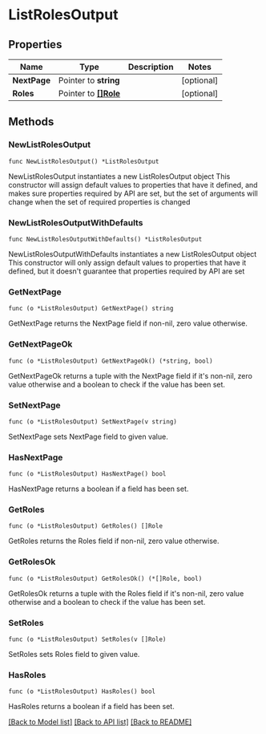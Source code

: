 # ListRolesOutput

## Properties

Name | Type | Description | Notes
------------ | ------------- | ------------- | -------------
**NextPage** | Pointer to **string** |  | [optional] 
**Roles** | Pointer to [**[]Role**](Role.md) |  | [optional] 

## Methods

### NewListRolesOutput

`func NewListRolesOutput() *ListRolesOutput`

NewListRolesOutput instantiates a new ListRolesOutput object
This constructor will assign default values to properties that have it defined,
and makes sure properties required by API are set, but the set of arguments
will change when the set of required properties is changed

### NewListRolesOutputWithDefaults

`func NewListRolesOutputWithDefaults() *ListRolesOutput`

NewListRolesOutputWithDefaults instantiates a new ListRolesOutput object
This constructor will only assign default values to properties that have it defined,
but it doesn't guarantee that properties required by API are set

### GetNextPage

`func (o *ListRolesOutput) GetNextPage() string`

GetNextPage returns the NextPage field if non-nil, zero value otherwise.

### GetNextPageOk

`func (o *ListRolesOutput) GetNextPageOk() (*string, bool)`

GetNextPageOk returns a tuple with the NextPage field if it's non-nil, zero value otherwise
and a boolean to check if the value has been set.

### SetNextPage

`func (o *ListRolesOutput) SetNextPage(v string)`

SetNextPage sets NextPage field to given value.

### HasNextPage

`func (o *ListRolesOutput) HasNextPage() bool`

HasNextPage returns a boolean if a field has been set.

### GetRoles

`func (o *ListRolesOutput) GetRoles() []Role`

GetRoles returns the Roles field if non-nil, zero value otherwise.

### GetRolesOk

`func (o *ListRolesOutput) GetRolesOk() (*[]Role, bool)`

GetRolesOk returns a tuple with the Roles field if it's non-nil, zero value otherwise
and a boolean to check if the value has been set.

### SetRoles

`func (o *ListRolesOutput) SetRoles(v []Role)`

SetRoles sets Roles field to given value.

### HasRoles

`func (o *ListRolesOutput) HasRoles() bool`

HasRoles returns a boolean if a field has been set.


[[Back to Model list]](../README.md#documentation-for-models) [[Back to API list]](../README.md#documentation-for-api-endpoints) [[Back to README]](../README.md)


